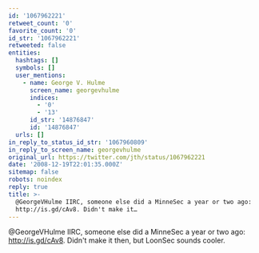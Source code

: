 ```yaml
---
id: '1067962221'
retweet_count: '0'
favorite_count: '0'
id_str: '1067962221'
retweeted: false
entities:
  hashtags: []
  symbols: []
  user_mentions:
    - name: George V. Hulme
      screen_name: georgevhulme
      indices:
        - '0'
        - '13'
      id_str: '14876847'
      id: '14876847'
  urls: []
in_reply_to_status_id_str: '1067960809'
in_reply_to_screen_name: georgevhulme
original_url: https://twitter.com/jth/status/1067962221
date: '2008-12-19T22:01:35.000Z'
sitemap: false
robots: noindex
reply: true
title: >-
  @GeorgeVHulme IIRC, someone else did a MinneSec a year or two ago:
  http://is.gd/cAv8. Didn't make it…
---
```


@GeorgeVHulme IIRC, someone else did a MinneSec a year or two ago: http://is.gd/cAv8. Didn't make it then, but LoonSec sounds cooler.